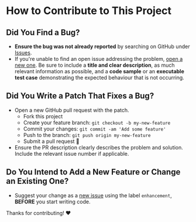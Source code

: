 # How to Contribute to This Project

## Did You Find a Bug?

- **Ensure the bug was not already reported** by searching on GitHub
  under [Issues][issues].
- If you're unable to find an open issue addressing the problem,
  [open a new one][new-issue]. Be sure to include a **title and clear
  description**, as much relevant information as possible, and a **code
  sample** or an **executable test case** demonstrating the expected
  behaviour that is not occurring.

## Did You Write a Patch That Fixes a Bug?

- Open a new GitHub pull request with the patch.
  - Fork this project
  - Create your feature branch: `git checkout -b my-new-feature`
  - Commit your changes: `git commit -am 'Add some feature'`
  - Push to the branch: `git push origin my-new-feature`
  - Submit a pull request :tada:
- Ensure the PR description clearly describes the problem and solution.
  Include the relevant issue number if applicable.

## Do You Intend to Add a New Feature or Change an Existing One?

- Suggest your change as a [new issue][new-issue] using the label
  `enhancement`, **BEFORE** you start writing code.

Thanks for contributing! :heart:

[//]: # (Change the URL's below to your own project information)

[issues]: https://github.com/justinhartman/H5BP.espressotemplate/issues
[new-issue]: https://github.com/justinhartman/H5BP.espressotemplate/issues/new
